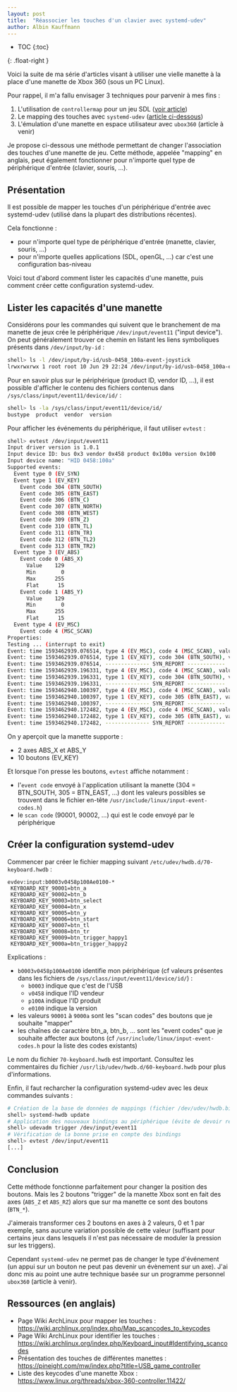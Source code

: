 ```yaml
---
layout: post
title:  "Réassocier les touches d'un clavier avec systemd-udev"
author: Albin Kauffmann
---
```


<div markdown="1">

* TOC
{:toc}

</div>{: .float-right }

Voici la suite de ma série d'articles visant à utiliser une vielle manette à la place d'une manette de Xbox 360 (sous un PC Linux).

Pour rappel, il m'a fallu envisager 3 techniques pour parvenir à mes fins :
1. L'utilisation de `controllermap` pour un jeu SDL ([voir article](../../../2020/07/05/sdl-controllermap.html))
1. Le mapping des touches avec `systemd-udev` ([article ci-dessous](#mapping-des-touches-avec-systemd-udev))
1. L'émulation d'une manette en espace utilisateur avec `ubox360` (article à venir)

Je propose ci-dessous une méthode permettant de changer l'association des touches d'une manette de jeu.
Cette méthode, appelée "mapping" en anglais, peut également fonctionner pour n'importe quel type de périphérique d'entrée (clavier, souris, ...).

## Présentation

Il est possible de mapper les touches d'un périphérique d'entrée avec systemd-udev (utilisé dans la plupart des distributions récentes).

Cela fonctionne :
- pour n'importe quel type de périphérique d'entrée (manette, clavier, souris, ...)
- pour n'importe quelles applications (SDL, openGL, ...) car c'est une configuration bas-niveau

Voici tout d'abord comment lister les capacités d'une manette, puis comment créer cette configuration systemd-udev.

## Lister les capacités d'une manette

Considérons pour les commandes qui suivent que le branchement de ma manette de jeux crée le périphérique `/dev/input/event11` ("input device").
On peut généralement trouver ce chemin en listant les liens symboliques présents dans `/dev/input/by-id` :

```bash
shell> ls -l /dev/input/by-id/usb-0458_100a-event-joystick
lrwxrwxrwx 1 root root 10 Jun 29 22:24 /dev/input/by-id/usb-0458_100a-event-joystick -> ../event11
```

Pour en savoir plus sur le périphérique (product ID, vendor ID, ...), il est possible d'afficher le contenu des fichiers contenus dans `/sys/class/input/event11/device/id/` :

```bash
shell> ls -la /sys/class/input/event11/device/id/
bustype  product  vendor  version
```

Pour afficher les événements du périphérique, il faut utiliser `evtest` :

```bash
shell> evtest /dev/input/event11
Input driver version is 1.0.1
Input device ID: bus 0x3 vendor 0x458 product 0x100a version 0x100
Input device name: "HID 0458:100a"
Supported events:
  Event type 0 (EV_SYN)
  Event type 1 (EV_KEY)
    Event code 304 (BTN_SOUTH)
    Event code 305 (BTN_EAST)
    Event code 306 (BTN_C)
    Event code 307 (BTN_NORTH)
    Event code 308 (BTN_WEST)
    Event code 309 (BTN_Z)
    Event code 310 (BTN_TL)
    Event code 311 (BTN_TR)
    Event code 312 (BTN_TL2)
    Event code 313 (BTN_TR2)
  Event type 3 (EV_ABS)
    Event code 0 (ABS_X)
      Value    129
      Min        0
      Max      255
      Flat      15
    Event code 1 (ABS_Y)
      Value    129
      Min        0
      Max      255
      Flat      15
  Event type 4 (EV_MSC)
    Event code 4 (MSC_SCAN)
Properties:
Testing ... (interrupt to exit)
Event: time 1593462939.076514, type 4 (EV_MSC), code 4 (MSC_SCAN), value 90001
Event: time 1593462939.076514, type 1 (EV_KEY), code 304 (BTN_SOUTH), value 1
Event: time 1593462939.076514, -------------- SYN_REPORT ------------
Event: time 1593462939.196331, type 4 (EV_MSC), code 4 (MSC_SCAN), value 90001
Event: time 1593462939.196331, type 1 (EV_KEY), code 304 (BTN_SOUTH), value 0
Event: time 1593462939.196331, -------------- SYN_REPORT ------------
Event: time 1593462940.100397, type 4 (EV_MSC), code 4 (MSC_SCAN), value 90002
Event: time 1593462940.100397, type 1 (EV_KEY), code 305 (BTN_EAST), value 1
Event: time 1593462940.100397, -------------- SYN_REPORT ------------
Event: time 1593462940.172482, type 4 (EV_MSC), code 4 (MSC_SCAN), value 90002
Event: time 1593462940.172482, type 1 (EV_KEY), code 305 (BTN_EAST), value 0
Event: time 1593462940.172482, -------------- SYN_REPORT ------------
```

On y aperçoit que la manette supporte :
- 2 axes ABS_X et ABS_Y
- 10 boutons (EV_KEY)

Et lorsque l'on presse les boutons, `evtest` affiche notamment :
- l'`event code` envoyé à l'application utilisant la manette (304 = BTN_SOUTH, 305 = BTN_EAST, ...) dont les valeurs possibles se trouvent dans le fichier en-tête `/usr/include/linux/input-event-codes.h`)
- le `scan code` (90001, 90002, ...) qui est le code envoyé par le périphérique

## Créer la configuration systemd-udev

Commencer par créer le fichier mapping suivant `/etc/udev/hwdb.d/70-keyboard.hwdb` :

```
evdev:input:b0003v0458p100Ae0100-*
 KEYBOARD_KEY_90001=btn_a
 KEYBOARD_KEY_90002=btn_b
 KEYBOARD_KEY_90003=btn_select
 KEYBOARD_KEY_90004=btn_x
 KEYBOARD_KEY_90005=btn_y
 KEYBOARD_KEY_90006=btn_start
 KEYBOARD_KEY_90007=btn_tl
 KEYBOARD_KEY_90008=btn_tr
 KEYBOARD_KEY_90009=btn_trigger_happy1
 KEYBOARD_KEY_9000a=btn_trigger_happy2

```

Explications :
- `b0003v0458p100Ae0100` identifie mon périphérique (cf valeurs présentes dans les fichiers de `/sys/class/input/event11/device/id/`) :
  - `b0003` indique que c'est de l'USB
  - `v0458` indique l'ID vendeur
  - `p100A` indique l'ID produit
  - `e0100` indique la version
- les valeurs `90001` à `9000a` sont les "scan codes" des boutons que je souhaite "mapper"
- les chaînes de caractère btn_a, btn_b, ... sont les "event codes" que je souhaite affecter aux boutons (cf `/usr/include/linux/input-event-codes.h` pour la liste des codes existants)

Le nom du fichier `70-keyboard.hwdb` est important.
Consultez les commentaires du fichier `/usr/lib/udev/hwdb.d/60-keyboard.hwdb` pour plus d'informations.

Enfin, il faut recharcher la configuration systemd-udev avec les deux commandes suivants :

```bash
# Création de la base de données de mappings (fichier /dev/udev/hwdb.bin)
shell> systemd-hwdb update
# Application des nouveaux bindings au périphérique (évite de devoir rebrancher la manette)
shell> udevadm trigger /dev/input/event11
# Vérification de la bonne prise en compte des bindings
shell> evtest /dev/input/event11
[...]
```

## Conclusion

Cette méthode fonctionne parfaitement pour changer la position des boutons.
Mais les 2 boutons "trigger" de la manette Xbox sont en fait des axes (`ABS_Z` et `ABS_RZ`) alors que sur ma manette ce sont des boutons (`BTN_*`).

J'aimerais transformer ces 2 boutons en axes à 2 valeurs, 0 et 1 par exemple, sans aucune variation possible de cette valeur (suffisant pour certains jeux dans lesquels il n'est pas nécessaire de moduler la pression sur les triggers).

Cependant `systemd-udev` ne permet pas de changer le type d'événement (un appui sur un bouton ne peut pas devenir un évènement sur un axe).
J'ai donc mis au point une autre technique basée sur un programme personnel `ubox360` (article à venir).

## Ressources (en anglais)

- Page Wiki ArchLinux pour mapper les touches : <https://wiki.archlinux.org/index.php/Map_scancodes_to_keycodes>
- Page Wiki ArchLinux pour identifier les touches : <https://wiki.archlinux.org/index.php/Keyboard_input#Identifying_scancodes>
- Présentation des touches de différentes manettes : <https://pineight.com/mw/index.php?title=USB_game_controller>
- Liste des keycodes d'une manette Xbox : <https://www.linux.org/threads/xbox-360-controller.11422/>
